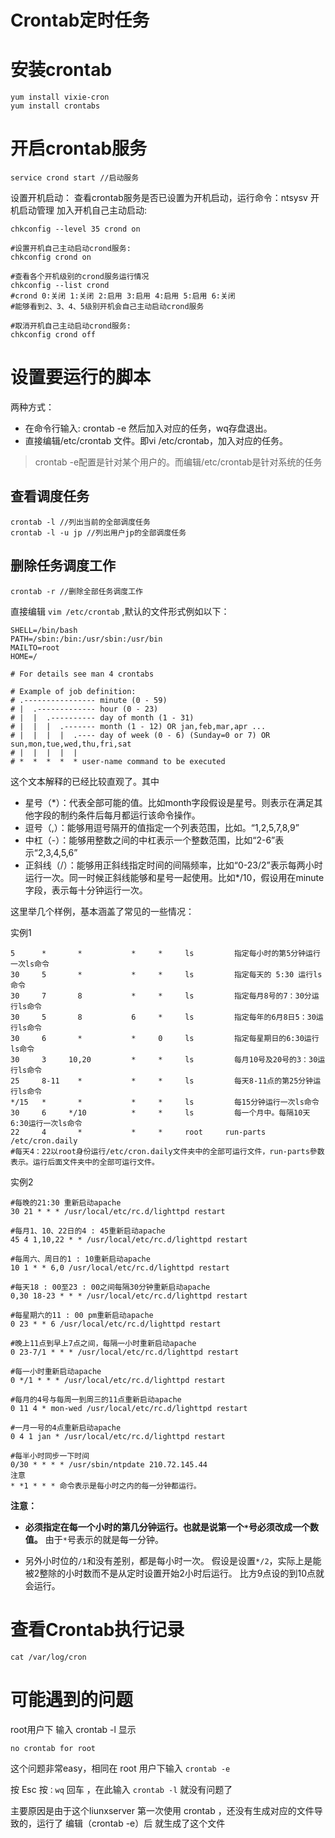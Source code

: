 # Crontab定时任务


# 安装crontab
````
yum install vixie-cron
yum install crontabs
````

# 开启crontab服务
````
service crond start //启动服务
````
设置开机启动：
查看crontab服务是否已设置为开机启动，运行命令：ntsysv 开机启动管理
加入开机自己主动启动: 
````
chkconfig --level 35 crond on

#设置开机自己主动启动crond服务: 
chkconfig crond on 

#查看各个开机级别的crond服务运行情况 
chkconfig --list crond 
#crond 0:关闭 1:关闭 2:启用 3:启用 4:启用 5:启用 6:关闭 
#能够看到2、3、4、5级别开机会自己主动启动crond服务 

#取消开机自己主动启动crond服务: 
chkconfig crond off
````

# 设置要运行的脚本
两种方式：
- 在命令行输入: crontab -e 然后加入对应的任务，wq存盘退出。 
- 直接编辑/etc/crontab 文件。即vi /etc/crontab，加入对应的任务。
> crontab -e配置是针对某个用户的。而编辑/etc/crontab是针对系统的任务 

## 查看调度任务 
````
crontab -l //列出当前的全部调度任务 
crontab -l -u jp //列出用户jp的全部调度任务 
````

## 删除任务调度工作 
````
crontab -r //删除全部任务调度工作 
````

直接编辑 `vim /etc/crontab` ,默认的文件形式例如以下：
````
SHELL=/bin/bash
PATH=/sbin:/bin:/usr/sbin:/usr/bin
MAILTO=root
HOME=/

# For details see man 4 crontabs

# Example of job definition:
# .---------------- minute (0 - 59)
# |  .------------- hour (0 - 23)
# |  |  .---------- day of month (1 - 31)
# |  |  |  .------- month (1 - 12) OR jan,feb,mar,apr ...
# |  |  |  |  .---- day of week (0 - 6) (Sunday=0 or 7) OR sun,mon,tue,wed,thu,fri,sat
# |  |  |  |  |
# *  *  *  *  * user-name command to be executed

````
这个文本解释的已经比较直观了。其中 
- 星号（*）：代表全部可能的值。比如month字段假设是星号。则表示在满足其他字段的制约条件后每月都运行该命令操作。 
- 逗号（,）：能够用逗号隔开的值指定一个列表范围，比如。“1,2,5,7,8,9” 
- 中杠（-）：能够用整数之间的中杠表示一个整数范围，比如“2-6”表示“2,3,4,5,6” 
- 正斜线（/）：能够用正斜线指定时间的间隔频率，比如“0-23/2”表示每两小时运行一次。同一时候正斜线能够和星号一起使用。比如*/10，假设用在minute字段，表示每十分钟运行一次。

这里举几个样例，基本涵盖了常见的一些情况：

实例1
````
5      *       *           *     *     ls         指定每小时的第5分钟运行一次ls命令
30     5       *           *     *     ls         指定每天的 5:30 运行ls命令
30     7       8           *     *     ls         指定每月8号的7：30分运行ls命令
30     5       8           6     *     ls         指定每年的6月8日5：30运行ls命令
30     6       *           *     0     ls         指定每星期日的6:30运行ls命令
30     3     10,20         *     *     ls         每月10号及20号的3：30运行ls命令
25     8-11    *           *     *     ls         每天8-11点的第25分钟运行ls命令
*/15   *       *           *     *     ls         每15分钟运行一次ls命令
30     6     */10          *     *     ls         每一个月中。每隔10天6:30运行一次ls命令
22     4       *           *     *     root     run-parts     /etc/cron.daily
#每天4：22以root身份运行/etc/cron.daily文件夹中的全部可运行文件，run-parts參数表示。运行后面文件夹中的全部可运行文件。
````

实例2
````
#每晚的21:30 重新启动apache
30 21 * * * /usr/local/etc/rc.d/lighttpd restart

#每月1、10、22日的4 : 45重新启动apache
45 4 1,10,22 * * /usr/local/etc/rc.d/lighttpd restart

#每周六、周日的1 : 10重新启动apache
10 1 * * 6,0 /usr/local/etc/rc.d/lighttpd restart

#每天18 : 00至23 : 00之间每隔30分钟重新启动apache
0,30 18-23 * * * /usr/local/etc/rc.d/lighttpd restart

#每星期六的11 : 00 pm重新启动apache
0 23 * * 6 /usr/local/etc/rc.d/lighttpd restart

#晚上11点到早上7点之间，每隔一小时重新启动apache
0 23-7/1 * * * /usr/local/etc/rc.d/lighttpd restart

#每一小时重新启动apache
0 */1 * * * /usr/local/etc/rc.d/lighttpd restart

#每月的4号与每周一到周三的11点重新启动apache
0 11 4 * mon-wed /usr/local/etc/rc.d/lighttpd restart

#一月一号的4点重新启动apache
0 4 1 jan * /usr/local/etc/rc.d/lighttpd restart

#每半小时同步一下时间
0/30 * * * * /usr/sbin/ntpdate 210.72.145.44
注意 
* *1 * * * 命令表示是每小时之内的每一分钟都运行。
````

**注意：**

- **必须指定在每一个小时的第几分钟运行。也就是说第一个`*`号必须改成一个数值。** 
  由于`*`号表示的就是每一分钟。 

- 另外小时位的`/1`和没有差别，都是每小时一次。 
  假设是设置`*/2`，实际上是能被2整除的小时数而不是从定时设置开始2小时后运行。
  比方9点设的到10点就会运行。



# 查看Crontab执行记录

```
cat /var/log/cron
```



# 可能遇到的问题 

root用户下 输入 crontab -l 显示 
````
no crontab for root 
````

这个问题非常easy，相同在 root 用户下输入 `crontab -e `

按 Esc 按`：wq` 回车 ，在此输入 `crontab -l` 就没有问题了 

主要原因是由于这个liunxserver 第一次使用 crontab ，还没有生成对应的文件导致的，运行了 编辑（crontab -e）后 就生成了这个文件
